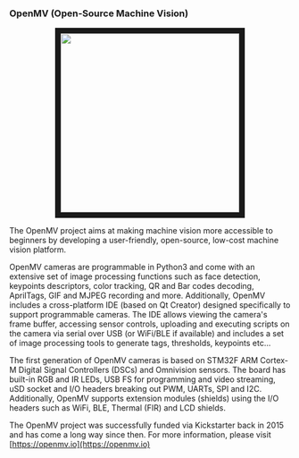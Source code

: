### OpenMV (Open-Source Machine Vision)

<p align="center">
<img src="https://raw.githubusercontent.com/openmv/openmv-media/master/boards/openmv-cam/v3/web-new-cam-v3-angle.jpg" width="320" height="320" border="10">
</p>

The OpenMV project aims at making machine vision more accessible to beginners by developing a user-friendly, open-source, low-cost machine vision platform. 

OpenMV cameras are programmable in Python3 and come with an extensive set of image processing functions such as face detection, keypoints descriptors, color tracking, QR and Bar codes decoding, AprilTags, GIF and MJPEG recording and more. Additionally, OpenMV includes a cross-platform IDE (based on Qt Creator) designed specifically to support programmable cameras. The IDE allows viewing the camera's frame buffer, accessing sensor controls, uploading and executing scripts on the camera via serial over USB (or WiFi/BLE if available) and includes a set of image processing tools to generate tags, thresholds, keypoints etc...

The first generation of OpenMV cameras is based on STM32F ARM Cortex-M Digital Signal Controllers (DSCs) and Omnivision sensors. The board has built-in RGB and IR LEDs, USB FS for programming and video streaming, uSD socket and I/O headers breaking out PWM, UARTs, SPI and I2C. Additionally, OpenMV supports extension modules (shields) using the I/O headers such as WiFi, BLE, Thermal (FIR) and LCD shields.

The OpenMV project was successfully funded via Kickstarter back in 2015 and has come a long way since then. For more information, please visit [https://openmv.io](https://openmv.io)
